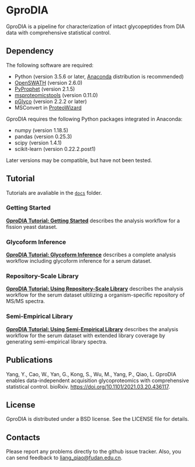 # GproDIA

GproDIA is a pipeline for characterization of intact glycopeptides from DIA data with comprehensive statistical control.

## Dependency
The following software are required:
- Python (version 3.5.6 or later, [Anaconda](https://www.anaconda.com/) distribution is recommended)
- [OpenSWATH](http://openswath.org/) (version 2.6.0)
- [PyProphet](https://github.com/PyProphet/pyprophet) (version 2.1.5)
- [msproteomicstools](https://github.com/msproteomicstools/msproteomicstools) (version 0.11.0)
- [pGlyco](http://pfind.ict.ac.cn/software/pGlyco/index.html) (version 2.2.2 or later)
- MSConvert in [ProteoWizard](http://proteowizard.sourceforge.net/)

GproDIA requires the following Python packages integrated in Anaconda:
- numpy (version 1.18.5)
- pandas (version 0.25.3)
- scipy (version 1.4.1)
- scikit-learn (version 0.22.2.post1)

Later versions may be compatible, but have not been tested.

## Tutorial
Tutorials are avaliable in the [`docs`](docs) folder.

### Getting Started
[**GproDIA Tutorial: Getting Started**](docs/getting_started.md) describes the analysis workflow for a fission yeast dataset.

### Glycoform Inference
[**GproDIA Tutorial: Glycoform Inference**](docs/glycoform_inference.md) describes a complete analysis workflow including glycoform inference for a serum dataset.

### Repository-Scale Library
[**GproDIA Tutorial: Using Repository-Scale Library**](docs/repository_scale_library.md) describes the analysis workflow for the serum dataset ultilizing a organism-specific repository of MS/MS spectra.

### Semi-Empirical Library
[**GproDIA Tutorial: Using Semi-Empirical Library**](docs/semiempirical_library.md) describes the analysis workflow for the serum dataset with extended library coverage by generating semi-empirical library spectra.

## Publications
Yang, Y., Cao, W., Yan, G., Kong, S., Wu, M., Yang, P., Qiao, L. GproDIA enables data-independent acquisition glycoproteomics with comprehensive statistical control. bioRxiv. https://doi.org/10.1101/2021.03.20.436117.

## License
GproDIA is distributed under a BSD license. See the LICENSE file for details.

## Contacts
Please report any problems directly to the github issue tracker. Also, you can send feedback to liang_qiao@fudan.edu.cn.